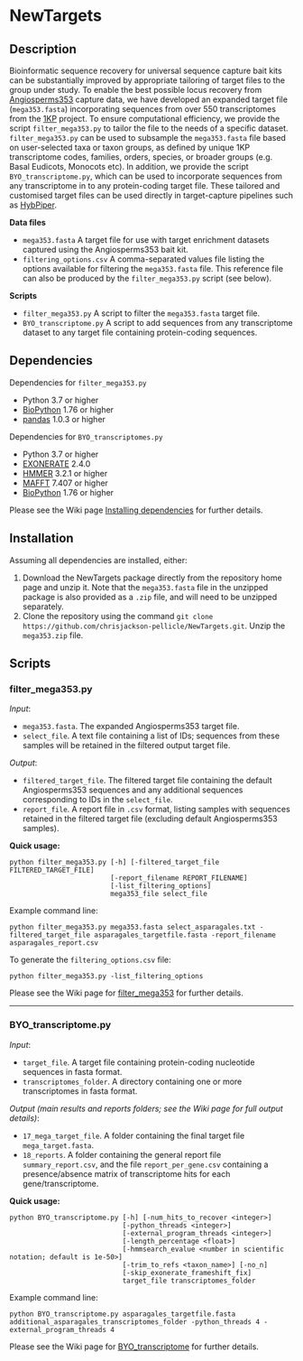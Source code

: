 # NewTargets

## Description

Bioinformatic sequence recovery for universal sequence capture bait kits can be substantially improved by appropriate tailoring of target files to the group under study. To enable the best possible locus recovery from [Angiosperms353][10] capture data, we have developed an expanded target file (`mega353.fasta`) incorporating sequences from over 550 transcriptomes from the [1KP][9] project. To ensure computational efficiency, we provide the script `filter_mega353.py` to tailor the file to the needs of a specific dataset.  `filter_mega353.py` can be used to subsample the `mega353.fasta` file based on user-selected taxa or taxon groups, as defined by unique 1KP transcriptome codes, families, orders, species, or broader groups (e.g. Basal Eudicots, Monocots etc). In addition, we  provide the script `BYO_transcriptome.py`, which can be used to incorporate sequences from any transcriptome in to any protein-coding target file. These tailored and customised target files can be used directly in target-capture pipelines such as [HybPiper][8]. 

**Data files**
- `mega353.fasta` A target file for use with target enrichment datasets captured using the Angiosperms353 bait kit. 
- `filtering_options.csv` A comma-separated values file listing the options available for filtering the `mega353.fasta` file. This reference file can also be produced by the `filter_mega353.py` script (see below).

**Scripts**
- `filter_mega353.py` A script to filter the `mega353.fasta` target file.
- `BYO_transcriptome.py` A script to add sequences from any transcriptome dataset to any target file containing protein-coding sequences.
## Dependencies

Dependencies for `filter_mega353.py`
- Python 3.7 or higher
- [BioPython][4] 1.76 or higher
- [pandas][11] 1.0.3 or higher

Dependencies for `BYO_transcriptomes.py`
- Python 3.7 or higher
- [EXONERATE][1] 2.4.0
- [HMMER][2] 3.2.1 or higher
- [MAFFT][3] 7.407 or higher
- [BioPython][4] 1.76 or higher

Please see the Wiki page [Installing dependencies][5] for further details.

## Installation

Assuming all dependencies are installed, either:

1. Download the NewTargets package directly from the repository home page and unzip it. Note that the `mega353.fasta` file in the unzipped package is also provided as a `.zip` file, and will need to be unzipped separately. 
2. Clone the repository using the command `git clone https://github.com/chrisjackson-pellicle/NewTargets.git`. Unzip the `mega353.zip` file.


## Scripts

### filter_mega353.py

*Input*:
- `mega353.fasta`. The expanded Angiosperms353 target file.
- `select_file`. A text file containing a list of IDs; sequences from these samples will be retained in the filtered output target file.   

*Output*:
- `filtered_target_file`. The filtered target file containing the default Angiosperms353 sequences and any additional sequences corresponding to IDs in the `select_file`.
- `report_file`. A report file in `.csv` format, listing samples with sequences retained in the filtered target file (excluding default Angiosperms353 samples).

**Quick usage:**
```
python filter_mega353.py [-h] [-filtered_target_file FILTERED_TARGET_FILE]
                         [-report_filename REPORT_FILENAME]
                         [-list_filtering_options]
                         mega353_file select_file
```
Example command line:

`python filter_mega353.py mega353.fasta select_asparagales.txt -filtered_target_file asparagales_targetfile.fasta -report_filename asparagales_report.csv`

To generate the `filtering_options.csv` file:

`python filter_mega353.py -list_filtering_options`

Please see the Wiki page for [filter_mega353][7] for further details.
***

### BYO_transcriptome.py

*Input*:
- `target_file`. A target file containing protein-coding nucleotide sequences in fasta format.
- `transcriptomes_folder`. A directory containing one or more transcriptomes in fasta format. 

*Output (main results and reports folders; see the Wiki page for full output details)*:
- `17_mega_target_file`. A folder containing the final target file `mega_target.fasta`.
- `18_reports`. A folder containing the general report file `summary_report.csv`, and the file `report_per_gene.csv` containing a presence/absence matrix of transcriptome hits for each gene/transcriptome.

**Quick usage:**
```
python BYO_transcriptome.py [-h] [-num_hits_to_recover <integer>]
                            [-python_threads <integer>]
                            [-external_program_threads <integer>]
                            [-length_percentage <float>]
                            [-hmmsearch_evalue <number in scientific notation; default is 1e-50>]
                            [-trim_to_refs <taxon_name>] [-no_n]
                            [-skip_exonerate_frameshift_fix]
                            target_file transcriptomes_folder
```
Example command line:

`python BYO_transcriptome.py asparagales_targetfile.fasta additional_asparagales_transcriptomes_folder -python_threads 4 -external_program_threads 4`

Please see the Wiki page for [BYO_transcriptome][6] for further details.

[1]: https://www.ebi.ac.uk/about/vertebrate-genomics/software/exonerate/ "Link to EXONERATE download page"
[2]: http://hmmer.org/ "Link to HMMER download page"
[3]: https://mafft.cbrc.jp/alignment/software/ "Link to MAFFT download page"
[4]: https://biopython.org/wiki/Download "Link to BioPython download page"
[5]: https://github.com/chrisjackson-pellicle/NewTargets/wiki/Installing-script-dependencies "Link to Installing dependencies Wiki page"
[6]: https://github.com/chrisjackson-pellicle/NewTargets/wiki/BYO_transcriptome.py:-adding-transcriptome-sequences-to-a-target-file "Link to BYO_transcriptome Wiki page"
[7]: https://github.com/chrisjackson-pellicle/NewTargets/wiki/filter_mega353.py:-filtering-the-mega353.fasta-target-file "Link to filter_mega353 Wiki page"
[8]: https://github.com/mossmatters/HybPiper/ "Link to the HybPiper GitHub repository"
[9]: https://sites.google.com/a/ualberta.ca/onekp/ "Link to the 1000 Plants website"
[10]: https://dx.doi.org/10.1093%2Fsysbio%2Fsyy086 "Link to Angiosperms353 manuscript"
[11]: https://pandas.pydata.org/pandas-docs/stable/getting_started/install.html "Link to pandas installation instructions"



